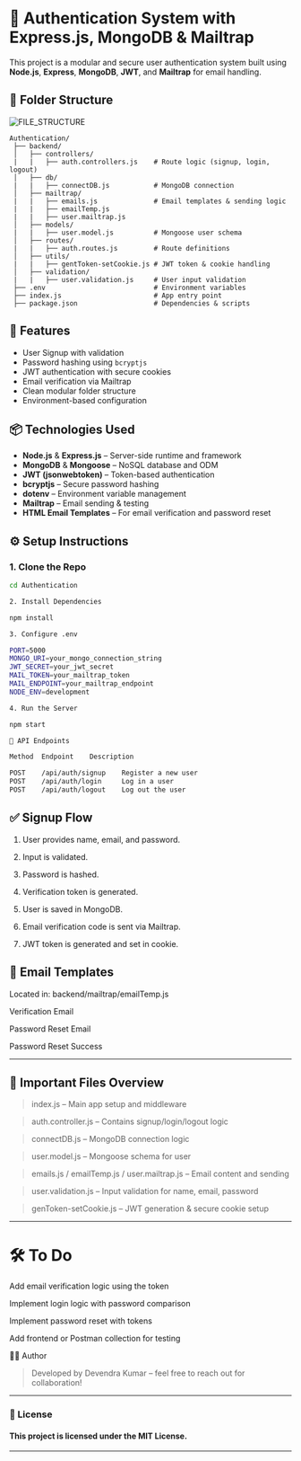 # 🔐 Authentication System with Express.js, MongoDB & Mailtrap

This project is a modular and secure user authentication system built using **Node.js**, **Express**, **MongoDB**, **JWT**, and **Mailtrap** for email handling.

## 📁 Folder Structure

![FILE_STRUCTURE](./fileStructure/SubFolders.png)

```
Authentication/
 ├── backend/
 │   ├── controllers/
 |   |   ├── auth.controllers.js    # Route logic (signup, login, logout) 
 │   ├── db/
 |   |   ├── connectDB.js           # MongoDB connection 
 │   ├── mailtrap/
 |   |   ├── emails.js              # Email templates & sending logic 
 |   |   ├── emailTemp.js
 |   |   ├── user.mailtrap.js
 │   ├── models/               
 |   |   ├── user.model.js          # Mongoose user schema
 │   ├── routes/              
 |   |   ├── auth.routes.js         # Route definitions
 │   ├── utils/                
 |   |   ├── gentToken-setCookie.js # JWT token & cookie handling
 │   ├── validation/          
 |   |   ├── user.validation.js     # User input validation 
 ├── .env                           # Environment variables 
 ├── index.js                       # App entry point 
 ├── package.json                   # Dependencies & scripts
```

## 🚀 Features

- User Signup with validation
- Password hashing using `bcryptjs`
- JWT authentication with secure cookies
- Email verification via Mailtrap
- Clean modular folder structure
- Environment-based configuration

## 📦 Technologies Used

- **Node.js** & **Express.js** – Server-side runtime and framework
- **MongoDB** & **Mongoose** – NoSQL database and ODM
- **JWT (jsonwebtoken)** – Token-based authentication
- **bcryptjs** – Secure password hashing
- **dotenv** – Environment variable management
- **Mailtrap** – Email sending & testing
- **HTML Email Templates** – For email verification and password reset

## ⚙️ Setup Instructions

### 1. Clone the Repo

```bash
cd Authentication

2. Install Dependencies

npm install

3. Configure .env

PORT=5000
MONGO_URI=your_mongo_connection_string
JWT_SECRET=your_jwt_secret
MAIL_TOKEN=your_mailtrap_token
MAIL_ENDPOINT=your_mailtrap_endpoint
NODE_ENV=development

4. Run the Server

npm start

🧪 API Endpoints

Method	Endpoint	Description

POST	/api/auth/signup	Register a new user
POST	/api/auth/login	    Log in a user
POST	/api/auth/logout	Log out the user

```
## ✅ Signup Flow

1. User provides name, email, and password.


2. Input is validated.


3. Password is hashed.


4. Verification token is generated.


5. User is saved in MongoDB.


6. Email verification code is sent via Mailtrap.


7. JWT token is generated and set in cookie.



## 📧 Email Templates

Located in: backend/mailtrap/emailTemp.js

Verification Email

Password Reset Email

Password Reset Success



---

## 📂 Important Files Overview

>index.js – Main app setup and middleware

>auth.controller.js – Contains signup/login/logout logic

>connectDB.js – MongoDB connection logic

>user.model.js – Mongoose schema for user

>emails.js / emailTemp.js / user.mailtrap.js – Email content and sending

>user.validation.js – Input validation for name, email, password

>genToken-setCookie.js – JWT generation & secure cookie setup



---

# 🛠 To Do

Add email verification logic using the token

Implement login logic with password comparison

Implement password reset with tokens

Add frontend or Postman collection for testing


👨‍💻 Author

> Developed by Devendra Kumar – feel free to reach out for collaboration!




---

### 📃 License

#### This project is licensed under the MIT License.

---